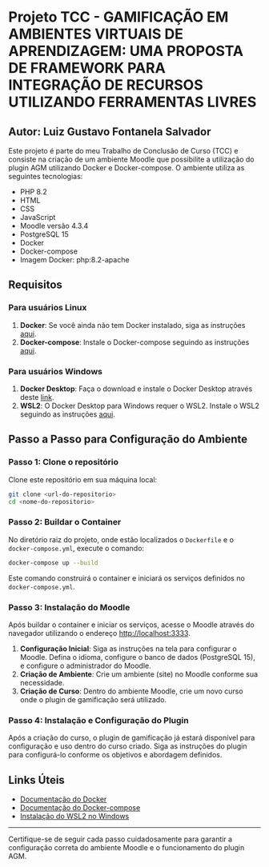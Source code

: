 
# Projeto TCC - GAMIFICAÇÃO EM AMBIENTES VIRTUAIS DE APRENDIZAGEM: UMA PROPOSTA DE FRAMEWORK PARA INTEGRAÇÃO DE RECURSOS UTILIZANDO FERRAMENTAS LIVRES
## Autor: Luiz Gustavo Fontanela Salvador

Este projeto é parte do meu Trabalho de Conclusão de Curso (TCC) e consiste na criação de um ambiente Moodle que possibilite a utilização do plugin AGM utilizando Docker e Docker-compose. O ambiente utiliza as seguintes tecnologias:

- PHP 8.2
- HTML
- CSS
- JavaScript
- Moodle versão 4.3.4
- PostgreSQL 15
- Docker
- Docker-compose
- Imagem Docker: php:8.2-apache

## Requisitos

### Para usuários Linux

1. **Docker**: Se você ainda não tem Docker instalado, siga as instruções [aqui](https://docs.docker.com/engine/install/).
2. **Docker-compose**: Instale o Docker-compose seguindo as instruções [aqui](https://docs.docker.com/compose/install/).

### Para usuários Windows

1. **Docker Desktop**: Faça o download e instale o Docker Desktop através deste [link](https://www.docker.com/products/docker-desktop/).
2. **WSL2**: O Docker Desktop para Windows requer o WSL2. Instale o WSL2 seguindo as instruções [aqui](https://docs.microsoft.com/en-us/windows/wsl/install).

## Passo a Passo para Configuração do Ambiente

### Passo 1: Clone o repositório

Clone este repositório em sua máquina local:

```bash
git clone <url-do-repositorio>
cd <nome-do-repositorio>
```

### Passo 2: Buildar o Container

No diretório raiz do projeto, onde estão localizados o `Dockerfile` e o `docker-compose.yml`, execute o comando:

```bash
docker-compose up --build
```

Este comando construirá o container e iniciará os serviços definidos no `docker-compose.yml`.

### Passo 3: Instalação do Moodle

Após buildar o container e iniciar os serviços, acesse o Moodle através do navegador utilizando o endereço [http://localhost:3333](http://localhost:3333).

1. **Configuração Inicial**: Siga as instruções na tela para configurar o Moodle. Defina o idioma, configure o banco de dados (PostgreSQL 15), e configure o administrador do Moodle.
2. **Criação de Ambiente**: Crie um ambiente (site) no Moodle conforme sua necessidade.
3. **Criação de Curso**: Dentro do ambiente Moodle, crie um novo curso onde o plugin de gamificação será utilizado.

### Passo 4: Instalação e Configuração do Plugin

Após a criação do curso, o plugin de gamificação já estará disponível para configuração e uso dentro do curso criado. Siga as instruções do plugin para configurá-lo conforme os objetivos e abordagem definidos.

## Links Úteis

- [Documentação do Docker](https://docs.docker.com/)
- [Documentação do Docker-compose](https://docs.docker.com/compose/)
- [Instalação do WSL2 no Windows](https://docs.microsoft.com/en-us/windows/wsl/install)

---

Certifique-se de seguir cada passo cuidadosamente para garantir a configuração correta do ambiente Moodle e o funcionamento do plugin AGM.
